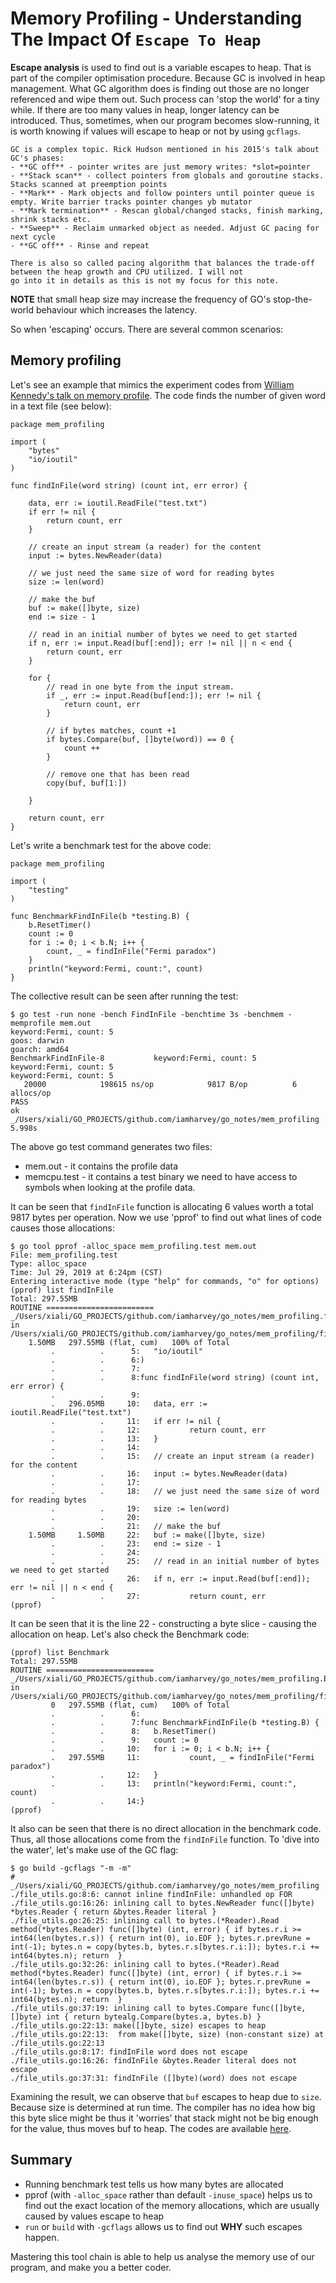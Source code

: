 # Memory Profiling - Understanding The Impact Of `Escape To Heap`

**Escape analysis** is used to find out is a variable escapes to heap. That is part of the compiler optimisation 
procedure. Because GC is involved in heap management. What GC algorithm does is finding out those are no longer referenced 
and wipe them out. Such process can 'stop the world' for a tiny while. If there are too many values in heap, longer latency 
can be introduced. Thus, sometimes, when our program becomes slow-running, it is worth knowing if values will escape to 
heap or not by using `gcflags`. 

```
GC is a complex topic. Rick Hudson mentioned in his 2015's talk about GC's phases:
- **GC off** - pointer writes are just memory writes: *slot=pointer
- **Stack scan** - collect pointers from globals and goroutine stacks. Stacks scanned at preemption points
- **Mark** - Mark objects and follow pointers until pointer queue is empty. Write barrier tracks pointer changes yb mutator
- **Mark termination** - Rescan global/changed stacks, finish marking, shrink stacks etc.
- **Sweep** - Reclaim unmarked object as needed. Adjust GC pacing for next cycle
- **GC off** - Rinse and repeat

There is also so called pacing algorithm that balances the trade-off between the heap growth and CPU utilized. I will not 
go into it in details as this is not my focus for this note. 
```

**NOTE** that small heap size may increase the frequency of GO's stop-the-world behaviour which increases the latency.

So when 'escaping' occurs. There are several common scenarios:

## Memory profiling
Let's see an example that mimics the experiment codes from 
[William Kennedy's talk on memory profile](https://www.ardanlabs.com/blog/2017/06/language-mechanics-on-memory-profiling.html).
The code finds the number of given word in a text file (see below):
```
package mem_profiling

import (
	"bytes"
	"io/ioutil"
)

func findInFile(word string) (count int, err error) {

	data, err := ioutil.ReadFile("test.txt")
	if err != nil {
		return count, err
	}

	// create an input stream (a reader) for the content
	input := bytes.NewReader(data)

	// we just need the same size of word for reading bytes
	size := len(word)

	// make the buf
	buf := make([]byte, size)
	end := size - 1

	// read in an initial number of bytes we need to get started
	if n, err := input.Read(buf[:end]); err != nil || n < end {
		return count, err
	}

	for {
		// read in one byte from the input stream.
		if _, err := input.Read(buf[end:]); err != nil {
			return count, err
		}

		// if bytes matches, count +1
		if bytes.Compare(buf, []byte(word)) == 0 {
			count ++
		}

		// remove one that has been read
		copy(buf, buf[1:])

	}

	return count, err
}
```

Let's write a benchmark test for the above code:
```
package mem_profiling

import (
	"testing"
)

func BenchmarkFindInFile(b *testing.B) {
	b.ResetTimer()
	count := 0
	for i := 0; i < b.N; i++ {
		count, _ = findInFile("Fermi paradox")
	}
	println("keyword:Fermi, count:", count)
}
```

The collective result can be seen after running the test:
```
$ go test -run none -bench FindInFile -benchtime 3s -benchmem -memprofile mem.out
keyword:Fermi, count: 5
goos: darwin
goarch: amd64
BenchmarkFindInFile-8           keyword:Fermi, count: 5
keyword:Fermi, count: 5
keyword:Fermi, count: 5
   20000            198615 ns/op            9817 B/op          6 allocs/op
PASS
ok      _/Users/xiali/GO_PROJECTS/github.com/iamharvey/go_notes/mem_profiling   5.998s
```

The above go test command generates two files:
- mem.out - it contains the profile data
- memcpu.test - it contains a test binary we need to have access to symbols when looking at the profile data.

It can be seen that `findInFile` function is allocating 6 values worth a total 9817 bytes per operation.
Now we use 'pprof' to find out what lines of code causes those allocations:

```
$ go tool pprof -alloc_space mem_profiling.test mem.out
File: mem_profiling.test
Type: alloc_space
Time: Jul 29, 2019 at 6:24pm (CST)
Entering interactive mode (type "help" for commands, "o" for options)
(pprof) list findInFile
Total: 297.55MB
ROUTINE ======================== _/Users/xiali/GO_PROJECTS/github.com/iamharvey/go_notes/mem_profiling.findInFile in /Users/xiali/GO_PROJECTS/github.com/iamharvey/go_notes/mem_profiling/file_utils.go
    1.50MB   297.55MB (flat, cum)   100% of Total
         .          .      5:   "io/ioutil"
         .          .      6:)
         .          .      7:
         .          .      8:func findInFile(word string) (count int, err error) {
         .          .      9:
         .   296.05MB     10:   data, err := ioutil.ReadFile("test.txt")
         .          .     11:   if err != nil {
         .          .     12:           return count, err
         .          .     13:   }
         .          .     14:
         .          .     15:   // create an input stream (a reader) for the content
         .          .     16:   input := bytes.NewReader(data)
         .          .     17:
         .          .     18:   // we just need the same size of word for reading bytes
         .          .     19:   size := len(word)
         .          .     20:
         .          .     21:   // make the buf
    1.50MB     1.50MB     22:   buf := make([]byte, size)
         .          .     23:   end := size - 1
         .          .     24:
         .          .     25:   // read in an initial number of bytes we need to get started
         .          .     26:   if n, err := input.Read(buf[:end]); err != nil || n < end {
         .          .     27:           return count, err
(pprof) 
```

It can be seen that it is the line 22  - constructing a byte slice - causing the allocation on heap. 
Let's also check the Benchmark code:
```
(pprof) list Benchmark
Total: 297.55MB
ROUTINE ======================== _/Users/xiali/GO_PROJECTS/github.com/iamharvey/go_notes/mem_profiling.BenchmarkFindInFile in /Users/xiali/GO_PROJECTS/github.com/iamharvey/go_notes/mem_profiling/file_utils_test.go
         0   297.55MB (flat, cum)   100% of Total
         .          .      6:
         .          .      7:func BenchmarkFindInFile(b *testing.B) {
         .          .      8:   b.ResetTimer()
         .          .      9:   count := 0
         .          .     10:   for i := 0; i < b.N; i++ {
         .   297.55MB     11:           count, _ = findInFile("Fermi paradox")
         .          .     12:   }
         .          .     13:   println("keyword:Fermi, count:", count)
         .          .     14:}
(pprof) 
```

It also can be seen that there is no direct allocation in the benchmark code. Thus, all those allocations come from the 
`findInFile` function. To 'dive into the water', let's make use of the GC flag:
```
$ go build -gcflags "-m -m"
# _/Users/xiali/GO_PROJECTS/github.com/iamharvey/go_notes/mem_profiling
./file_utils.go:8:6: cannot inline findInFile: unhandled op FOR
./file_utils.go:16:26: inlining call to bytes.NewReader func([]byte) *bytes.Reader { return &bytes.Reader literal }
./file_utils.go:26:25: inlining call to bytes.(*Reader).Read method(*bytes.Reader) func([]byte) (int, error) { if bytes.r.i >= int64(len(bytes.r.s)) { return int(0), io.EOF }; bytes.r.prevRune = int(-1); bytes.n = copy(bytes.b, bytes.r.s[bytes.r.i:]); bytes.r.i += int64(bytes.n); return  }
./file_utils.go:32:26: inlining call to bytes.(*Reader).Read method(*bytes.Reader) func([]byte) (int, error) { if bytes.r.i >= int64(len(bytes.r.s)) { return int(0), io.EOF }; bytes.r.prevRune = int(-1); bytes.n = copy(bytes.b, bytes.r.s[bytes.r.i:]); bytes.r.i += int64(bytes.n); return  }
./file_utils.go:37:19: inlining call to bytes.Compare func([]byte, []byte) int { return bytealg.Compare(bytes.a, bytes.b) }
./file_utils.go:22:13: make([]byte, size) escapes to heap
./file_utils.go:22:13:  from make([]byte, size) (non-constant size) at ./file_utils.go:22:13
./file_utils.go:8:17: findInFile word does not escape
./file_utils.go:16:26: findInFile &bytes.Reader literal does not escape
./file_utils.go:37:31: findInFile ([]byte)(word) does not escape
```

Examining the result, we can observe that `buf` escapes to heap due to `size`. Because size is determined at run time. 
The compiler has no idea how big this byte slice might be thus it 'worries' that stack might not be big enough for the value, 
thus moves buf to heap. The codes are available [here](mem_profiling).
    
## Summary
- Running benchmark test tells us how many bytes are allocated
- pprof (with `-alloc_space` rather than default `-inuse_space`) helps us to find out the exact location of the 
memory allocations, which are usually caused by values escape to heap
- `run` or `build` with `-gcflags` allows us to find out **WHY** such escapes happen.

Mastering this tool chain is able to help us analyse the memory use of our program, and make you a better coder.
